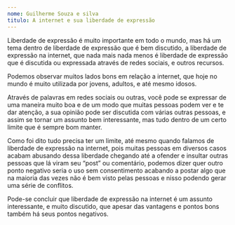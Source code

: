 ```yaml
---
nome: Guilherme Souza e silva
titulo: A internet e sua liberdade de expressão
---
```


Liberdade de expressão é muito importante em todo o mundo,  mas há um tema dentro de liberdade de expressão que é bem discutido, a liberdade de expressão na internet, que nada mais nada menos é liberdade de expressão que é discutida ou expressada através de redes sociais, e outros recursos.

Podemos observar muitos lados bons em relação a internet, que hoje no mundo é muito utilizada por jovens, adultos, e até mesmo idosos.

Através de palavras em redes sociais ou outras, você pode se expressar de uma maneira muito boa e de um modo que muitas pessoas podem ver e te dar atenção, a sua opinião pode ser discutida com várias outras pessoas, e assim se tornar um assunto bem interessante, mas tudo dentro de um certo limite que é sempre bom manter.

Como foi dito tudo precisa ter um limite, até mesmo quando falamos de liberdade de expressão na internet,  pois muitas pessoas em diversos casos acabam abusando dessa liberdade chegando até a ofender e insultar outras pessoas que lá viram seu “post” ou comentário, podemos dizer quer outro ponto negativo seria o uso sem consentimento acabando a postar algo que na maioria das vezes não é bem visto pelas pessoas e nisso podendo gerar uma série de conflitos.

Pode-se concluir que liberdade de expressão na internet é um assunto interessante, e muito discutido, que apesar das vantagens e pontos bons também há seus pontos negativos.

